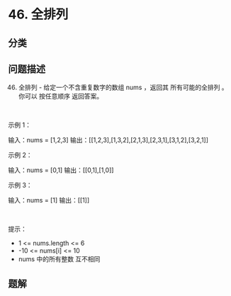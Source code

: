 
# 46. 全排列

## 分类

## 问题描述 

46. 全排列 - 给定一个不含重复数字的数组 nums ，返回其 所有可能的全排列 。你可以 按任意顺序 返回答案。

 

示例 1：


输入：nums = [1,2,3]
输出：[[1,2,3],[1,3,2],[2,1,3],[2,3,1],[3,1,2],[3,2,1]]


示例 2：


输入：nums = [0,1]
输出：[[0,1],[1,0]]


示例 3：


输入：nums = [1]
输出：[[1]]


 

提示：

 * 1 <= nums.length <= 6
 * -10 <= nums[i] <= 10
 * nums 中的所有整数 互不相同

## 题解

